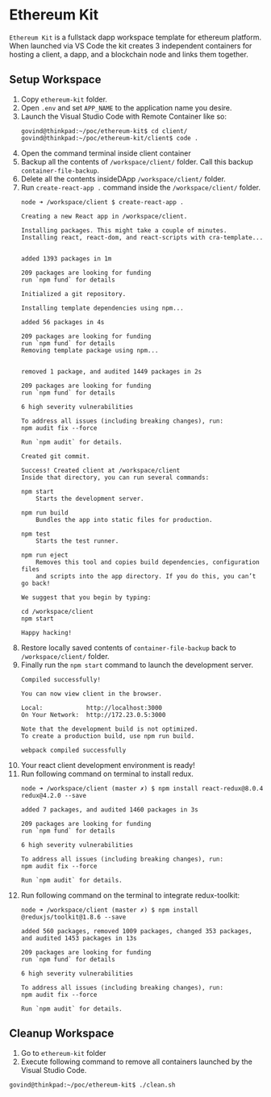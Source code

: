 # Ethereum Kit

`Ethereum Kit` is a fullstack dapp workspace template for ethereum platform. When launched via VS Code the kit creates 3 independent containers for hosting a client, a dapp, and a blockchain node and links them together.

## Setup Workspace

1. Copy `ethereum-kit` folder.
2. Open `.env` and set `APP_NAME` to the application name you desire.
3. Launch the Visual Studio Code with Remote Container like so:
    ```
    govind@thinkpad:~/poc/ethereum-kit$ cd client/
    govind@thinkpad:~/poc/ethereum-kit/client$ code .
    ```
4. Open the command terminal inside client container
5. Backup all the contents of `/workspace/client/` folder. Call this backup `container-file-backup`.
6. Delete all the contents insideDApp `/workspace/client/` folder.
7. Run `create-react-app .` command inside the `/workspace/client/` folder.
    ```
    node ➜ /workspace/client $ create-react-app .

    Creating a new React app in /workspace/client.

    Installing packages. This might take a couple of minutes.
    Installing react, react-dom, and react-scripts with cra-template...


    added 1393 packages in 1m

    209 packages are looking for funding
    run `npm fund` for details

    Initialized a git repository.

    Installing template dependencies using npm...

    added 56 packages in 4s

    209 packages are looking for funding
    run `npm fund` for details
    Removing template package using npm...


    removed 1 package, and audited 1449 packages in 2s

    209 packages are looking for funding
    run `npm fund` for details

    6 high severity vulnerabilities

    To address all issues (including breaking changes), run:
    npm audit fix --force

    Run `npm audit` for details.

    Created git commit.

    Success! Created client at /workspace/client
    Inside that directory, you can run several commands:

    npm start
        Starts the development server.

    npm run build
        Bundles the app into static files for production.

    npm test
        Starts the test runner.

    npm run eject
        Removes this tool and copies build dependencies, configuration files
        and scripts into the app directory. If you do this, you can’t go back!

    We suggest that you begin by typing:

    cd /workspace/client
    npm start

    Happy hacking!
    ```
8. Restore locally saved contents of `container-file-backup` back to `/workspace/client/` folder.
9. Finally run the `npm start` command to launch the development server.
    ```
    Compiled successfully!

    You can now view client in the browser.

    Local:            http://localhost:3000
    On Your Network:  http://172.23.0.5:3000

    Note that the development build is not optimized.
    To create a production build, use npm run build.

    webpack compiled successfully
    ```
10. Your react client development environment is ready!
11. Run following command on terminal to install redux.
    ```
    node ➜ /workspace/client (master ✗) $ npm install react-redux@8.0.4 redux@4.2.0 --save

    added 7 packages, and audited 1460 packages in 3s

    209 packages are looking for funding
    run `npm fund` for details

    6 high severity vulnerabilities

    To address all issues (including breaking changes), run:
    npm audit fix --force

    Run `npm audit` for details.
    ```
12. Run following command on the terminal to integrate redux-toolkit:
    ```
    node ➜ /workspace/client (master ✗) $ npm install @reduxjs/toolkit@1.8.6 --save

    added 560 packages, removed 1009 packages, changed 353 packages, and audited 1453 packages in 13s

    209 packages are looking for funding
    run `npm fund` for details

    6 high severity vulnerabilities

    To address all issues (including breaking changes), run:
    npm audit fix --force

    Run `npm audit` for details.
    ```

## Cleanup Workspace

1. Go to `ethereum-kit` folder
2. Execute following command to remove all containers launched by the Visual Studio Code.

```
govind@thinkpad:~/poc/ethereum-kit$ ./clean.sh

```
